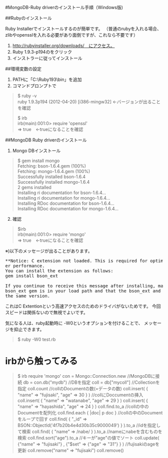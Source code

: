 #MongoDB-Ruby driverのインストール手順（Windows版)

##Rubyのインストール

Ruby Installerでインストールするのが簡単です。
（普通のrubyを入れる場合、zlibやopensslを入れる必要があり面倒ですが、これなら不要です）

1. http://rubyinstaller.org/downloads/　にアクセス。
1. Ruby 1.9.3-p194のをクリック
1. インストラーに従ってインストール

##環境変数の設定

1. PATHに「C:\Ruby193\bin」を追加
1.  コマンドプロンプトで

> $ ruby -v  
> ruby 1.9.3p194 (2012-04-20) [i386-mingw32] ←バージョンが出ることを確認  
> 
> $ irb  
> irb(main):001:0> require 'openssl'  
> => true　←trueになることを確認  

##MongoDB Ruby driverのインストール

1. Mongo DBインストール

> $ gem install mongo  
> Fetching: bson-1.6.4.gem (100%)  
> Fetching: mongo-1.6.4.gem (100%)  
> Successfully installed bson-1.6.4  
> Successfully installed mongo-1.6.4  
> 2 gems installed  
> Installing ri documentation for bson-1.6.4...  
> Installing ri documentation for mongo-1.6.4...  
> Installing RDoc documentation for bson-1.6.4...  
> Installing RDoc documentation for mongo-1.6.4...  

2. 確認

> $irb  
> irb(main):001:0> require 'mongo'  
> => true　←trueになることを確認  

※)以下のメッセージが出ることがあります。
<pre>
**Notice: C extension not loaded. This is required for optimum MongoDB Ruby driv
er performance.
You can install the extension as follows:
gem install bson_ext

If you continue to receive this message after installing, make sure that the
bson_ext gem is in your load path and that the bson_ext and mongo gems are of
the same version.
</pre>
これはC Extentionという高速アクセスのためのドライバがないためです。
今回スピードは関係ないので無視でよいです。

気になる人は、ruby起動時に -W0というオプションを付けることで、
メッセージを抑止できます。

> $ ruby -W0 test.rb

# irbから触ってみる

> $ irb
> require 'mongo'
> con = Mongo::Connection.new //MongoDBに接続
> db = con.db("mydb") //DBを指定
> coll = db["mycoll"] //Collectionを指定
> coll.count //collのDocumentの数(=データの数)
> coll.insert( { "name" => "fujisaki", "age" => 30  } ) //collにDoccumentの挿入
> coll.insert( { "name" => "watanabe", "age" => 29  } )
> coll.insert( { "name" => "hayashida", "age" => 24 } )
> coll.find.to_a //collの中のDocumentを配列化
> coll.find.each { |doc| p doc }  //collの中のDocumentをループで回す
> coll.find( { "_id"  => BSON::ObjectId('4f7b20b4e4d30b35c9000049') } ).to_a //idを指定して検索
> coll.find( { "name" => /nabe/ } ).to_a //nameにnabeを含むものを検索
> coll.find.sort("age").to_a //キーが"age"の値でソート
> coll.update( {"name" => "fujisaki"} , {"$set" => {"age" => "31"} } ) //fujisakiのageを更新
> coll.remove("name" => "fujisaki")
> coll.remove()